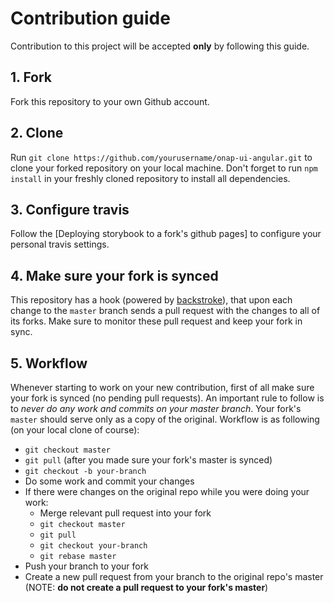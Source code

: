 # Contribution guide
Contribution to this project will be accepted **only** by following this guide.

## 1. Fork
Fork this repository to your own Github account.

## 2. Clone
Run `git clone https://github.com/yourusername/onap-ui-angular.git` to clone your forked repository on your local machine. Don't forget to run `npm install` in your freshly cloned repository to install all dependencies.

## 3. Configure travis
Follow the [Deploying storybook to a fork's github pages] to configure your personal travis settings.

## 4. Make sure your fork is synced
This repository has a hook (powered by [backstroke](http:/backstroke.us)), that upon each change to the `master` branch sends a pull request with the changes to all of its forks. Make sure to monitor these pull request and keep your fork in sync. 

## 5. Workflow
Whenever starting to work on your new contribution, first of all make sure your fork is synced (no pending pull requests). An important rule to follow is to *never do any work and commits on your master branch*. Your fork's `master` should serve only as a copy of the original.
Workflow is as following (on your local clone of course):
* `git checkout master`
* `git pull` (after you made sure your fork's master is synced)
* `git checkout -b your-branch`
* Do some work and commit your changes
* If there were changes on the original repo while you were doing your work:
    * Merge relevant pull request into your fork
    * `git checkout master`
    * `git pull`
    * `git checkout your-branch`
    * `git rebase master`
* Push your branch to your fork
* Create a new pull request from your branch to the original repo's master (NOTE: **do not create a pull request to your fork's master**)
